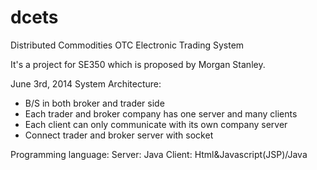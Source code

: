 dcets
=====

Distributed Commodities OTC Electronic Trading System

It's a project for SE350 which is proposed by Morgan Stanley.

June 3rd, 2014
System Architecture: 
* B/S in both broker and trader side 
* Each trader and broker company has one server and many clients
* Each client can only communicate with its own company server
* Connect trader and broker server with socket

Programming language:
Server: Java
Client: Html&Javascript(JSP)/Java

